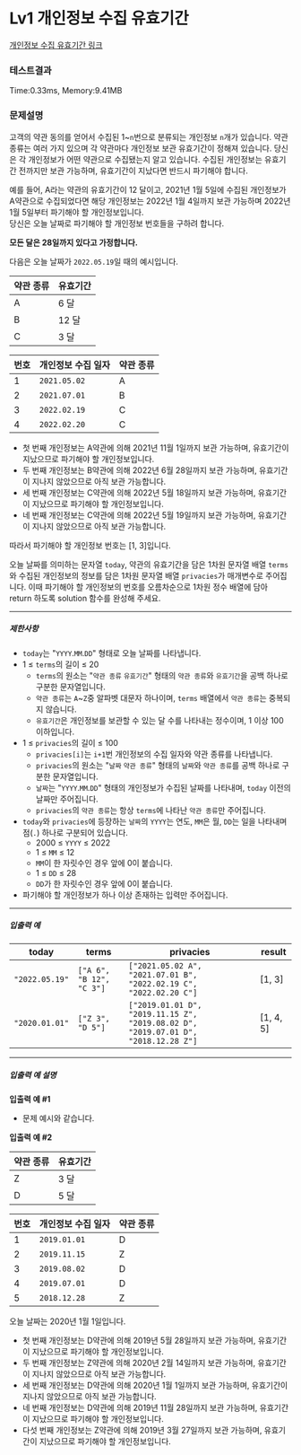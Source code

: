 # Lv1 개인정보 수집 유효기간
 [개인정보 수집 유효기간 링크](https://school.programmers.co.kr/learn/courses/30/lessons/150370)

### 테스트결과
 Time:0.33ms, Memory:9.41MB

### 문제설명
<p>고객의 약관 동의를 얻어서 수집된 1~<code>n</code>번으로 분류되는 개인정보 <code>n</code>개가 있습니다. 약관 종류는 여러 가지 있으며 각 약관마다 개인정보 보관 유효기간이 정해져 있습니다. 당신은 각 개인정보가 어떤 약관으로 수집됐는지 알고 있습니다. 수집된 개인정보는 유효기간 전까지만 보관 가능하며, 유효기간이 지났다면 반드시 파기해야 합니다.</p>

<p>예를 들어, A라는 약관의 유효기간이 12 달이고, 2021년 1월 5일에 수집된 개인정보가 A약관으로 수집되었다면 해당 개인정보는 2022년 1월 4일까지 보관 가능하며 2022년 1월 5일부터 파기해야 할 개인정보입니다.<br>
당신은 오늘 날짜로 파기해야 할 개인정보 번호들을 구하려 합니다.</p>

<p><strong>모든 달은 28일까지 있다고 가정합니다.</strong></p>

<p>다음은 오늘 날짜가 <code>2022.05.19</code>일 때의 예시입니다.</p>
<table class="table">
<thead><tr>
    <th>약관 종류</th>
    <th>유효기간</th>
</tr>
</thead>
<tbody><tr>
    <td>A</td>
    <td>6 달</td>
</tr>
<tr>
    <td>B</td>
    <td>12 달</td>
</tr>
<tr>
    <td>C</td>
    <td>3 달</td>
</tr>
</tbody>
</table><table class="table">
<thead><tr>
    <th>번호</th>
    <th>개인정보 수집 일자</th>
    <th>약관 종류</th>
</tr>
</thead>
<tbody><tr>
    <td>1</td>
    <td><code>2021.05.02</code></td>
    <td>A</td>
</tr>
<tr>
    <td>2</td>
    <td><code>2021.07.01</code></td>
    <td>B</td>
</tr>
<tr>
    <td>3</td>
    <td><code>2022.02.19</code></td>
    <td>C</td>
</tr>
<tr>
    <td>4</td>
    <td><code>2022.02.20</code></td>
    <td>C</td>
</tr>
</tbody>
</table>
<ul>
    <li>첫 번째 개인정보는 A약관에 의해 2021년 11월 1일까지 보관 가능하며, 유효기간이 지났으므로 파기해야 할 개인정보입니다.</li>
    <li>두 번째 개인정보는 B약관에 의해 2022년 6월 28일까지 보관 가능하며, 유효기간이 지나지 않았으므로 아직 보관 가능합니다.</li>
    <li>세 번째 개인정보는 C약관에 의해 2022년 5월 18일까지 보관 가능하며, 유효기간이 지났으므로 파기해야 할 개인정보입니다.</li>
    <li>네 번째 개인정보는 C약관에 의해 2022년 5월 19일까지 보관 가능하며, 유효기간이 지나지 않았으므로 아직 보관 가능합니다.</li>
</ul>

<p>따라서 파기해야 할 개인정보 번호는 [1, 3]입니다.</p>

<p>오늘 날짜를 의미하는 문자열 <code>today</code>, 약관의 유효기간을 담은 1차원 문자열 배열 <code>terms</code>와 수집된 개인정보의 정보를 담은 1차원 문자열 배열 <code>privacies</code>가 매개변수로 주어집니다. 이때 파기해야 할 개인정보의 번호를 오름차순으로 1차원 정수 배열에 담아 return 하도록 solution 함수를 완성해 주세요.</p>

<hr>

<h5>제한사항</h5>

<ul>
    <li><code>today</code>는 "<code>YYYY</code>.<code>MM</code>.<code>DD</code>" 형태로 오늘 날짜를 나타냅니다. </li>
<li>1 ≤ <code>terms</code>의 길이 ≤ 20

<ul>
    <li><code>terms</code>의 원소는 "<code>약관 종류</code> <code>유효기간</code>" 형태의 <code>약관 종류</code>와 <code>유효기간</code>을 공백 하나로 구분한 문자열입니다.</li>
    <li><code>약관 종류</code>는 <code>A</code>~<code>Z</code>중 알파벳 대문자 하나이며, <code>terms</code> 배열에서 <code>약관 종류</code>는 중복되지 않습니다.</li>
    <li><code>유효기간</code>은 개인정보를 보관할 수 있는 달 수를 나타내는 정수이며, 1 이상 100 이하입니다.</li>
</ul></li>
<li>1 ≤ <code>privacies</code>의 길이 ≤ 100

<ul>
    <li><code>privacies[i]</code>는 <code>i+1</code>번 개인정보의 수집 일자와 약관 종류를 나타냅니다.</li>
    <li><code>privacies</code>의 원소는 "<code>날짜</code> <code>약관 종류</code>" 형태의 <code>날짜</code>와 <code>약관 종류</code>를 공백 하나로 구분한 문자열입니다.</li>
    <li><code>날짜</code>는 "<code>YYYY</code>.<code>MM</code>.<code>DD</code>" 형태의 개인정보가 수집된 날짜를 나타내며, <code>today</code> 이전의 날짜만 주어집니다.</li>
    <li><code>privacies</code>의 <code>약관 종류</code>는 항상 <code>terms</code>에 나타난 <code>약관 종류</code>만 주어집니다.</li>
</ul></li>
<li><code>today</code>와 <code>privacies</code>에 등장하는 <code>날짜</code>의 <code>YYYY</code>는 연도, <code>MM</code>은 월, <code>DD</code>는 일을 나타내며 점(<code>.</code>) 하나로 구분되어 있습니다.

<ul>
    <li>2000 ≤ <code>YYYY</code> ≤ 2022</li>
    <li>1 ≤ <code>MM</code> ≤ 12</li>
    <li><code>MM</code>이 한 자릿수인 경우 앞에 0이 붙습니다.</li>
    <li>1 ≤ <code>DD</code> ≤ 28</li>
    <li><code>DD</code>가 한 자릿수인 경우 앞에 0이 붙습니다.</li>
</ul></li>
<li>파기해야 할 개인정보가 하나 이상 존재하는 입력만 주어집니다.</li>
</ul>

<hr>

<h5>입출력 예</h5>
<table class="table">
<thead><tr>
    <th>today</th>
    <th>terms</th>
    <th>privacies</th>
    <th>result</th>
</tr>
</thead>
<tbody><tr>
    <td><code>"2022.05.19"</code></td>
    <td><code>["A 6", "B 12", "C 3"]</code></td>
    <td><code>["2021.05.02 A", "2021.07.01 B", "2022.02.19 C", "2022.02.20 C"]</code></td>
    <td>[1, 3]</td>
</tr>
<tr>
    <td><code>"2020.01.01"</code></td>
    <td><code>["Z 3", "D 5"]</code></td>
    <td><code>["2019.01.01 D", "2019.11.15 Z", "2019.08.02 D", "2019.07.01 D", "2018.12.28 Z"]</code></td>
    <td>[1, 4, 5]</td>
</tr>
</tbody>
</table>
<hr>

<h5>입출력 예 설명</h5>

<p><strong>입출력 예 #1</strong></p>

<ul>
    <li>문제 예시와 같습니다.</li>
</ul>

<p><strong>입출력 예 #2</strong></p>
<table class="table">
<thead><tr>
    <th>약관 종류</th>
    <th>유효기간</th>
</tr>
</thead>
<tbody><tr>
    <td>Z</td>
    <td>3 달</td>
</tr>
<tr>
    <td>D</td>
    <td>5 달</td>
</tr>
</tbody>
</table><table class="table">
<thead><tr>
    <th>번호</th>
    <th>개인정보 수집 일자</th>
    <th>약관 종류</th>
</tr>
</thead>
<tbody><tr>
    <td>1</td>
    <td><code>2019.01.01</code></td>
    <td>D</td>
</tr>
<tr>
    <td>2</td>
    <td><code>2019.11.15</code></td>
    <td>Z</td>
</tr>
<tr>
    <td>3</td>
    <td><code>2019.08.02</code></td>
    <td>D</td>
</tr>
<tr>
    <td>4</td>
    <td><code>2019.07.01</code></td>
    <td>D</td>
</tr>
<tr>
    <td>5</td>
    <td><code>2018.12.28</code></td>
    <td>Z</td>
</tr>
</tbody>
</table>
<p>오늘 날짜는 2020년 1월 1일입니다.</p>

<ul>
    <li>첫 번째 개인정보는 D약관에 의해 2019년 5월 28일까지 보관 가능하며, 유효기간이 지났으므로 파기해야 할 개인정보입니다.</li>
    <li>두 번째 개인정보는 Z약관에 의해 2020년 2월 14일까지 보관 가능하며, 유효기간이 지나지 않았으므로 아직 보관 가능합니다.</li>
    <li>세 번째 개인정보는 D약관에 의해 2020년 1월 1일까지 보관 가능하며, 유효기간이 지나지 않았으므로 아직 보관 가능합니다.</li>
    <li>네 번째 개인정보는 D약관에 의해 2019년 11월 28일까지 보관 가능하며, 유효기간이 지났으므로 파기해야 할 개인정보입니다.</li>
    <li>다섯 번째 개인정보는 Z약관에 의해 2019년 3월 27일까지 보관 가능하며, 유효기간이 지났으므로 파기해야 할 개인정보입니다.</li>
</ul>
